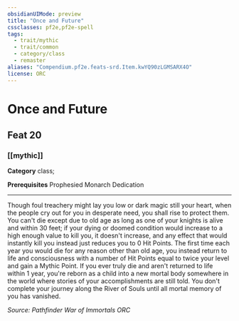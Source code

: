 ```yaml
---
obsidianUIMode: preview
title: "Once and Future"
cssclasses: pf2e,pf2e-spell
tags:
  - trait/mythic
  - trait/common
  - category/class
  - remaster
aliases: "Compendium.pf2e.feats-srd.Item.kwYQ90zLGMSARX4O"
license: ORC
---
```

# Once and Future
## Feat 20
### [[mythic]]

**Category** class; 



**Prerequisites** Prophesied Monarch Dedication
* * *
Though foul treachery might lay you low or dark magic still your heart, when the people cry out for you in desperate need, you shall rise to protect them. You can't die except due to old age as long as one of your knights is alive and within 30 feet; if your dying or doomed condition would increase to a high enough value to kill you, it doesn't increase, and any effect that would instantly kill you instead just reduces you to 0 Hit Points. The first time each year you would die for any reason other than old age, you instead return to life and consciousness with a number of Hit Points equal to twice your level and gain a Mythic Point. If you ever truly die and aren't returned to life within 1 year, you're reborn as a child into a new mortal body somewhere in the world where stories of your accomplishments are still told. You don't complete your journey along the River of Souls until all mortal memory of you has vanished.

*Source: Pathfinder War of Immortals*
*ORC*